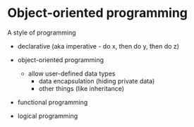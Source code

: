 # Object-oriented programming

A style of programming

* declarative (aka imperative - do x, then do y, then do z) 

* object-oriented programming
  - allow user-defined data types
    * data encapsulation (hiding private data)
	* other things (like inheritance)
	
* functional programming

* logical programming
